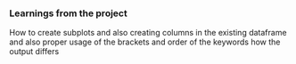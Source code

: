 ### Learnings from the project

 How to create subplots and also creating columns in the existing dataframe and also proper usage of the brackets and order of the keywords how the output differs


